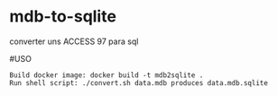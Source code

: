 # mdb-to-sqlite
converter uns ACCESS 97 para sql


#USO

    Build docker image: docker build -t mdb2sqlite .
    Run shell script: ./convert.sh data.mdb produces data.mdb.sqlite
